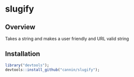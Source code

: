 # slugify
## Overview

Takes a string and makes a user friendly and URL valid string

## Installation

```R
library("devtools");
devtools::install_github("cannin/slugify");
```  
